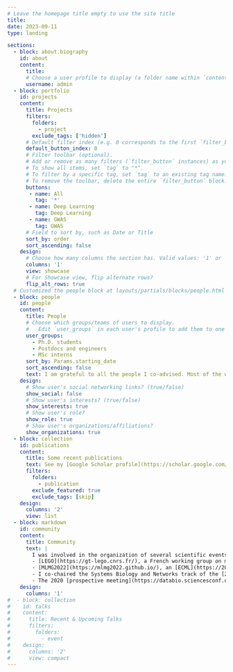 ```yaml
---
# Leave the homepage title empty to use the site title
title:
date: 2023-09-11
type: landing

sections:
  - block: about.biography
    id: about
    content:
      title: 
      # Choose a user profile to display (a folder name within `content/authors/`)
      username: admin
  - block: portfolio
    id: projects
    content:
      title: Projects
      filters:
        folders:
          - project
        exclude_tags: ['hidden']
      # Default filter index (e.g. 0 corresponds to the first `filter_button` instance below).
      default_button_index: 0
      # Filter toolbar (optional).
      # Add or remove as many filters (`filter_button` instances) as you like.
      # To show all items, set `tag` to "*".
      # To filter by a specific tag, set `tag` to an existing tag name.
      # To remove the toolbar, delete the entire `filter_button` block.
      buttons:
       - name: All
         tag: '*'
       - name: Deep Learning
         tag: Deep Learning
       - name: GWAS
         tag: GWAS
      # Field to sort by, such as Date or Title
      sort_by: order
      sort_ascending: false
    design:
      # Choose how many columns the section has. Valid values: '1' or '2'.
      columns: '1'
      view: showcase
      # For Showcase view, flip alternate rows?
      flip_alt_rows: true
  # Customized the people block at layouts/partials/blocks/people.html
  - block: people
    id: people
    content:
      title: People
      # Choose which groups/teams of users to display.
      #   Edit `user_groups` in each user's profile to add them to one or more of these groups.
      user_groups:
        - Ph.D. students
        - Postdocs and engineers
        - MSc interns
      sort_by: Params.starting_date
      sort_ascending: false
      text: I am grateful to all the people I co-advised. Most of the work featured on this website is theirs.
    design:
      # Show user's social networking links? (true/false)
      show_social: false
      # Show user's interests? (true/false)
      show_interests: true
      # Show user's role?
      show_role: true
      # Show user's organizations/affiliations?
      show_organizations: true
  - block: collection
    id: publications
    content:
      title: Some recent publications
      text: See my [Google Scholar profile](https://scholar.google.com/citations?hl=fr&user=54bOCmQAAAAJ) for a complete list.  
      filters:
        folders:
          - publication
        exclude_featured: true
        exclude_tags: [skip]
    design:
      columns: '2'
      view: list
  - block: markdown
    id: community
    content:
      title: Community
      text: |
        I was involved in the organization of several scientific events:
        - [LEGO](https://gt-lego.cnrs.fr/), a French working group on machine learning for genomics. We organize national meetings to gather researchers interested in this topic.
        - [MLMG2022](https://mlmg2022.github.io/), an [ECML](https://2022.ecmlpkdd.org/index.html) workshop on machine learning for microbial genomics.
        - I co-chaired the Systems Biology and Networks track of the [2021 ISMB conference](https://www.iscb.org/ismbeccb2021).
        - The 2020 [prospective meeting](https://databio.sciencesconf.org/) on data science, AI and biology from the biology and computer science institutes of CNRS.
    design:
      columns: '1'
#  - block: collection
#    id: talks
#    content:
#      title: Recent & Upcoming Talks
#      filters:
#        folders:
#          - event
#    design:
#      columns: '2'
#      view: compact
---
```


